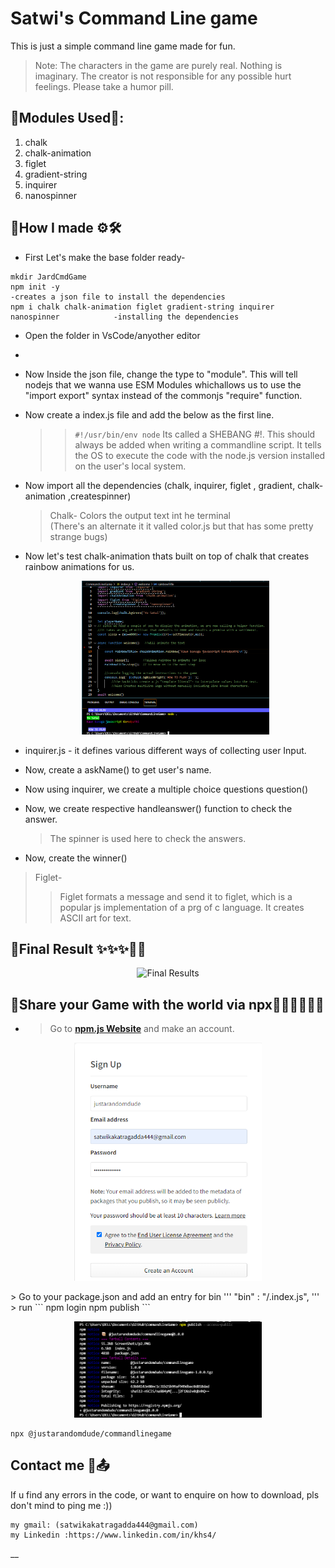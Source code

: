 # Satwi's Command Line game 

This is just a simple command line game made for fun. 
> Note:
>  The characters in the game are purely real. Nothing is imaginary. 
> The creator is not responsible for any possible hurt feelings. Please take a humor pill.

## 🔗Modules Used🛒:
1. chalk 
2. chalk-animation
3. figlet
4. gradient-string 
5. inquirer
6. nanospinner
  
## 🔗How I made ⚙🛠
* First Let's make the base folder ready-
```
mkdir JardCmdGame
npm init -y                                                                        -creates a json file to install the dependencies
npm i chalk chalk-animation figlet gradient-string inquirer nanospinner            -installing the dependencies
```
* Open the folder in VsCode/anyother editor
* 
* Now Inside the json file, change the type to "module". 
  This will tell nodejs that we wanna use ESM Modules whichallows us to use the "import export" syntax instead of the commonjs "require" function.
  
* Now create a index.js file and add the below as the first line.
  >> ``` #!/usr/bin/env node ```
  > Its called a SHEBANG #!. 
  > This should always be added when writing a commandline script. It tells the OS to execute the code with the node.js version installed on the user's local system.
 
  
* Now import all the dependencies  (chalk, inquirer, figlet , gradient, chalk-animation ,createspinner)  
  >  Chalk- Colors the output text int he terminal   
  >  (There's an alternate it it valled color.js but that has some pretty strange bugs)

* Now let's test chalk-animation thats built on top of chalk that creates rainbow animations for us.
  <p align="center">
  <img src="https://github.com/JustARandomDude4/CmdLineGame/blob/master/ScreenShots/p2.PNG" width="300" title="Final Results">
</p>

*  inquirer.js -   it defines various different ways of collecting user Input.

* Now, create a askName() to get user's name.
* Now using inquirer, we create a multiple choice questions question()
* Now, we create respective handleanswer() function  to check the answer.
  > The spinner is used here to check the answers.
* Now, create the winner() 
>  Figlet-
>>  Figlet formats a message and send it to figlet, which is a popular  js implementation of a prg of c language.
>> It creates ASCII art for text.

## 🔗Final Result ✨✨✨💁‍♀️
<p align="center">
  <img src="https://github.com/JustARandomDude4/CmdLineGame/blob/master/ScreenShots/video.PNG" width="300" title="Final Results">
</p>

## 🔗Share your Game with the world via npx🧙🏽‍♀️🤹🏽‍♀️
* > Go to [<b>npm.js Website</b>](https://www.npmjs.com/) and make an account.
<p align="center">
  <img src="https://github.com/JustARandomDude4/CmdLineGame/blob/master/ScreenShots/login.PNG" width="300" title="Final Results">
</p>
 >  Go to your package.json and add an entry for bin
  '''
   "bin" : "/.index.js",
  '''
 > run   
  ```
  npm login
  npm publish
  ```
  <p align="center">
  <img src="https://github.com/JustARandomDude4/CmdLineGame/blob/master/ScreenShots/npmpublish.PNG" width="300" title="Final Results">
</p>

  ```
  npx @justarandomdude/commandlinegame
  ```
  
  
  ## Contact me 📲📤
  If u find  any errors in the code, or want to enquire on how to download, pls don't mind to ping me :))
 ```
 my gmail: (satwikakatragadda444@gmail.com)
 my Linkedin :https://www.linkedin.com/in/khs4/
 
```
__
